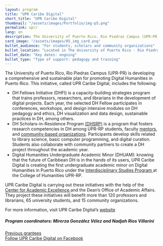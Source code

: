 ```yaml
---
layout: program
title: "UPR Caribe Digital"
short_title: "UPR Caribe Digital"
thumbnail: "/assets/images/Portfolio/img-p5.png"
permalink: upr/
lang: en
description: The University of Puerto Rico, Rio Piedras Campus (UPR-PR) offers a comprehensive and sustainable set of initiatives to promote Digital Humanities in Puerto Rico.
card_image: "/assets/images/05_img_card.png"
bullet_audience: "For students, scholars and community organizations"
bullet_location: "Located in The University of Puerto Rico - Rio Piedras"
bullet_date: "Key dates: ongoing"
bullet_type: "Type of support: pedagogy and training"
---
```


<div class="portfolio-details">

<p>The University of Puerto Rico, Rio Piedras Campus (UPR-PR) is developing a comprehensive and sustainable plan for promoting Digital Humanities in Puerto Rico. This initiative, called UPR Caribe Digital, includes the following:</p>
<ul>
  <li>DH Fellows Initiative (DHFI) is a capacity-building strategies program that trains professors, researchers, and librarians in the development of digital projects. Each year, the selected DH Fellow participates in conferences, workshops, and design intensive modules on DH pedagogy and ethics, DH visualization and data design, sustainable practices in DH, among others.</li>
  <li>DH Scholars-in-Residence Program  <a href="https://www.uprcaribedigital.org/dh-scholars" target="_blank">(DHSRP)</a> is a program that fosters research competencies in DH among UPR-RP students, faculty  <a href="https://www.uprcaribedigital.org/mentores" target="_blank">mentors</a>, and <a href="https://www.uprcaribedigital.org/comunitario" target="_blank">community-based organizations</a>. Participants develop skills related to library science, basic computer programming, and digital curation. Students also collaborate with community partners to create a DH project throughout the academic year.</li>
  <li>Digital Humanities Undergraduate Academic Minor (DHUAM): knowing that the future of Caribbean DH is in the hands of its users, UPR Caribe Digital is creating the first undergraduate academic minor on Digital Humanities in Puerto Rico under the <a href="http://humanidades.uprrp.edu/prei/" target="_blank">Interdisciplinary Studies Program </a> at the College of Humanities UPR-RP.</li>
</ul>
<p>UPR Caribe Digital is carrying out these initiatives with the help of the <a href="https://cea.uprrp.edu/" target="_blank">Center for Academic Excellence </a> and the Dean’s Office of Academic Affairs. They project these initiatives will benefit more than 120 professors and librarians, 65 university students, and 15 community organizations.</p>
<p>For more information, visit UPR Caribe Digital’s <a href="https://www.uprcaribedigital.org/" target="_blank">website</a></p>
<div><h5>Program coordinators:  Mirerza González Vélez and Nadjah Ríos Villarini</h5></div>

 <div class="project-demo-btn">
        <a class="btn project-btn" href="{{site.baseurl}}/grantees-upr/">Previous grantees</a>
    </div>

<div class="project-demo-btn">
    <a class="btn project-btn" href="https://www.facebook.com/UPRCaribeDigital/">Follow UPR Caribe Digital on Facebook</a>
</div>
</div>

